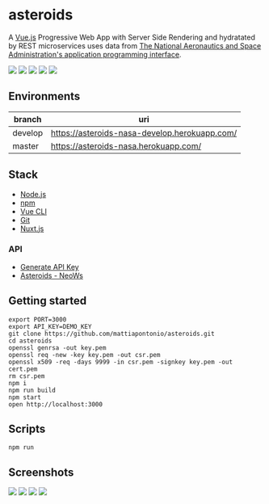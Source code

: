 # asteroids

A [Vue.js](https://vuejs.org) Progressive Web App with Server Side Rendering and hydratated by REST microservices uses data from [The National Aeronautics and Space Administration's application programming interface](https://api.nasa.gov).

![](https://img.shields.io/github/issues/mattiapontonio/asteroids)
![](https://img.shields.io/github/forks/mattiapontonio/asteroids)
![](https://img.shields.io/github/stars/mattiapontonio/asteroids)
![](https://img.shields.io/github/license/mattiapontonio/asteroids)
![](https://img.shields.io/github/issues/mattiapontonio/asteroids)

## Environments

|branch|uri|
|-|-|
|develop|https://asteroids-nasa-develop.herokuapp.com/|
|master|https://asteroids-nasa.herokuapp.com/|

## Stack

- [Node.js](https://nodejs.org/en/)
- [npm](https://www.npmjs.com)
- [Vue CLI](https://cli.vuejs.org/)
- [Git](https://git-scm.com/)
- [Nuxt.js](https://nuxtjs.org/docs/2.x/get-started/installation)

### API
- [Generate API Key](https://api.nasa.gov/#apidatagov_signup)
- [Asteroids - NeoWs](https://api.nasa.gov/#NeoWS)

## Getting started
```shell
export PORT=3000
export API_KEY=DEMO_KEY
git clone https://github.com/mattiapontonio/asteroids.git
cd asteroids
openssl genrsa -out key.pem
openssl req -new -key key.pem -out csr.pem
openssl x509 -req -days 9999 -in csr.pem -signkey key.pem -out cert.pem
rm csr.pem
npm i
npm run build
npm start
open http://localhost:3000
```

## Scripts
```shell
npm run
```

## Screenshots
![](screenshots/Screenshot_20201110-042136.png)
![](screenshots/Screenshot_20201110-042150.png)
![](screenshots/Screenshot_20201110-042209.png)
![](screenshots/Screenshot_20201110-152839.png)
